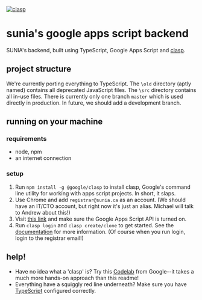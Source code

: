 [![clasp](https://img.shields.io/badge/built%20with-clasp-4285f4.svg)](https://github.com/google/clasp)

# sunia's google apps script backend
SUNIA's backend, built using TypeScript, Google Apps Script and [clasp](https://github.com/google/clasp).

## project structure

We're currently porting everything to TypeScript. The `\old` directory (aptly named) contains all deprecated JavaScript files. The `\src` directory contains all in-use files. There is currently only one branch `master` which is used directly in production. In future, we should add a development branch.

##  running on your machine

### requirements

- node, npm
- an internet connection

### setup

1. Run `npm install -g @google/clasp` to install clasp, Google's command line utility for working with apps script projects. In short, it slaps.
2. Use Chrome and add `registrar@sunia.ca` as an account. (We should have an IT/CTO account, but right now it's just an alias. Michael will talk to Andrew about this!)
3. Visit [this link](https://script.google.com/home/usersettings) and make sure the Google Apps Script API is turned on.
4. Run `clasp login` and `clasp create/clone` to get started. See the [documentation](https://github.com/google/clasp) for more information. (Of course when you run login, login to the registrar email!)


## help!

- Have no idea what a 'clasp' is? Try this [Codelab](https://codelabs.developers.google.com/codelabs/clasp/#0) from Google--it takes a much more hands-on approach than this readme!
- Everything have a squiggly red line underneath? Make sure you have [TypeScript](https://github.com/google/clasp/blob/master/docs/typescript.md) configured correctly.